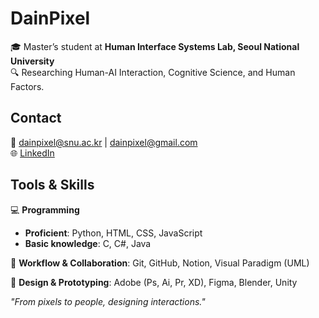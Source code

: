 # DainPixel  

🎓 Master’s student at **Human Interface Systems Lab, Seoul National University**   
🔍 Researching Human-AI Interaction, Cognitive Science, and Human Factors.

## Contact  
📧 dainpixel@snu.ac.kr | dainpixel@gmail.com  
🌐 [LinkedIn](https://linkedin.com/in/dainpixel)  

## Tools & Skills  
💻 **Programming**  
- **Proficient**: Python, HTML, CSS, JavaScript  
- **Basic knowledge**: C, C#, Java
  
📐 **Workflow & Collaboration**: Git, GitHub, Notion, Visual Paradigm (UML)  

🎨 **Design & Prototyping**: Adobe (Ps, Ai, Pr, XD), Figma, Blender, Unity  

*"From pixels to people, designing interactions."*

